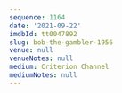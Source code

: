 ```yaml
---
sequence: 1164
date: '2021-09-22'
imdbId: tt0047892
slug: bob-the-gambler-1956
venue: null
venueNotes: null
medium: Criterion Channel
mediumNotes: null
---
```


